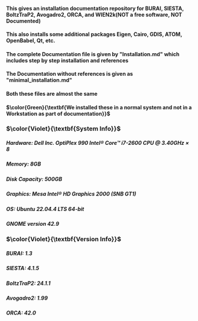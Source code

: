 
#### This gives an installation documentation repository for BURAI, SIESTA, BoltzTraP2, Avogadro2, ORCA, and WIEN2k(NOT a free software, NOT Documented)
#### This also installs some additional packages Eigen, Cairo, GDIS, ATOM, OpenBabel, Qt, etc.
#### The complete Documentation file is given by "Installation.md" which includes step by step installation and references
#### The Documentation without references is given as "minimal_installation.md"
#### Both these files are almost the same


#### $\color{Green}{\textbf{We installed these in a normal system and not in a Workstation as part of documentation}}$
### $\color{Violet}{\textbf{System Info}}$
##### Hardware: Dell Inc. OptiPlex 990 Intel® Core™ i7-2600 CPU @ 3.40GHz × 8
##### Memory: 8GB
##### Disk Capacity: 500GB
##### Graphics: Mesa Intel® HD Graphics 2000 (SNB GT1)
##### OS: Ubuntu 22.04.4 LTS 64-bit
##### GNOME version 42.9

### $\color{Violet}{\textbf{Version Info}}$
##### BURAI: 1.3 
##### SIESTA: 4.1.5 
##### BoltzTraP2: 24.1.1
##### Avogadro2: 1.99
##### ORCA: 42.0
